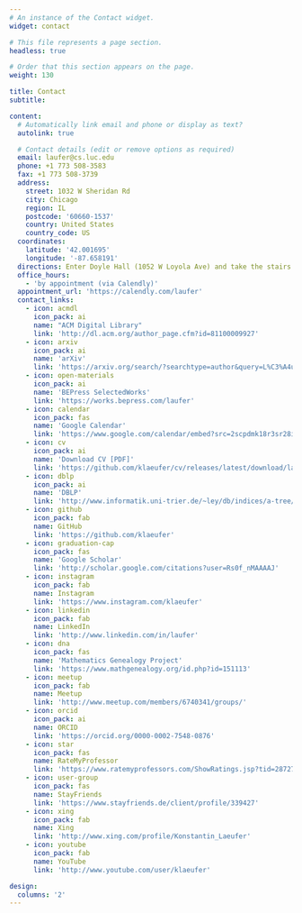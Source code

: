 ```yaml
---
# An instance of the Contact widget.
widget: contact

# This file represents a page section.
headless: true

# Order that this section appears on the page.
weight: 130

title: Contact
subtitle:

content:
  # Automatically link email and phone or display as text?
  autolink: true

  # Contact details (edit or remove options as required)
  email: laufer@cs.luc.edu
  phone: +1 773 508-3583
  fax: +1 773 508-3739
  address:
    street: 1032 W Sheridan Rd
    city: Chicago
    region: IL
    postcode: '60660-1537'
    country: United States
    country_code: US
  coordinates:
    latitude: '42.001695'
    longitude: '-87.658191'
  directions: Enter Doyle Hall (1052 W Loyola Ave) and take the stairs to room 202 on the second floor
  office_hours:
    - 'by appointment (via Calendly)'
  appointment_url: 'https://calendly.com/laufer'
  contact_links:
    - icon: acmdl
      icon_pack: ai
      name: "ACM Digital Library"
      link: 'http://dl.acm.org/author_page.cfm?id=81100009927'
    - icon: arxiv
      icon_pack: ai
      name: 'arXiv'
      link: 'https://arxiv.org/search/?searchtype=author&query=L%C3%A4ufer%2C+K'
    - icon: open-materials
      icon_pack: ai
      name: 'BEPress SelectedWorks'
      link: 'https://works.bepress.com/laufer'
    - icon: calendar
      icon_pack: fas
      name: 'Google Calendar'
      link: 'https://www.google.com/calendar/embed?src=2scpdmk18r3sr28ibob72je1ho%40group.calendar.google.com&ctz=America/Chicago'
    - icon: cv
      icon_pack: ai
      name: 'Download CV [PDF]'
      link: 'https://github.com/klaeufer/cv/releases/latest/download/laufer-cv.pdf'
    - icon: dblp
      icon_pack: ai
      name: 'DBLP'
      link: 'http://www.informatik.uni-trier.de/~ley/db/indices/a-tree/l/L=auml=ufer:Konstantin.html'
    - icon: github
      icon_pack: fab
      name: GitHub
      link: 'https://github.com/klaeufer'
    - icon: graduation-cap
      icon_pack: fas
      name: 'Google Scholar'
      link: 'http://scholar.google.com/citations?user=Rs0f_nMAAAAJ'
    - icon: instagram
      icon_pack: fab
      name: Instagram
      link: 'https://www.instagram.com/klaeufer'
    - icon: linkedin
      icon_pack: fab
      name: LinkedIn
      link: 'http://www.linkedin.com/in/laufer'
    - icon: dna
      icon_pack: fas
      name: 'Mathematics Genealogy Project'
      link: 'https://www.mathgenealogy.org/id.php?id=151113'
    - icon: meetup
      icon_pack: fab
      name: Meetup
      link: 'http://www.meetup.com/members/6740341/groups/'
    - icon: orcid
      icon_pack: ai
      name: ORCID
      link: 'https://orcid.org/0000-0002-7548-0876'
    - icon: star
      icon_pack: fas
      name: RateMyProfessor
      link: 'https://www.ratemyprofessors.com/ShowRatings.jsp?tid=287274'
    - icon: user-group
      icon_pack: fas
      name: StayFriends
      link: 'https://www.stayfriends.de/client/profile/339427'
    - icon: xing
      icon_pack: fab
      name: Xing
      link: 'http://www.xing.com/profile/Konstantin_Laeufer'
    - icon: youtube
      icon_pack: fab
      name: YouTube
      link: 'http://www.youtube.com/user/klaeufer'

design:
  columns: '2'
---
```

